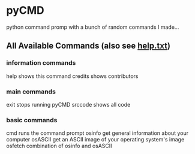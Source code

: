 # pyCMD
python command promp with a bunch of random commands I made...

## All Available Commands (also see [help.txt](https://github.com/HYKANTUS/pyCMD/blob/main/help.txt "help file"))

### information commands

 help        shows this command
 credits     shows contributors

### main commands

 exit        stops running pyCMD
 srccode     shows all code

### basic commands

 cmd         runs the command prompt
 osinfo      get general information about your computer
 osASCII     get an ASCII image of your operating system's image
 osfetch     combination of osinfo and osASCII
